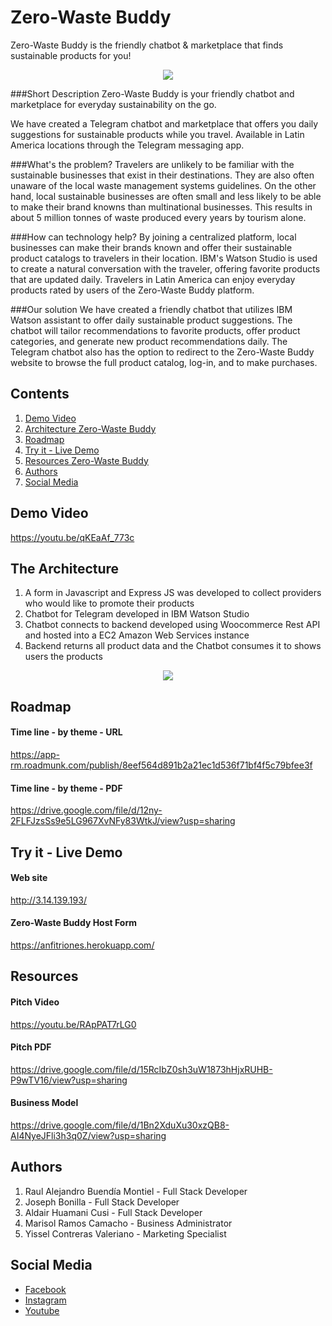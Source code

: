 
# Zero-Waste Buddy
Zero-Waste Buddy is the friendly chatbot & marketplace that finds sustainable products for you!
<p align="center">
  <img width="auto" height="auto" src="http://3.14.139.193/wp-content/uploads/2021/07/logo-circular.png">
</p>

###Short Description
Zero-Waste Buddy is your friendly chatbot and marketplace for everyday sustainability on the go.

We have created a Telegram chatbot and marketplace that offers you daily suggestions for sustainable products while you travel. Available in Latin America locations through the Telegram messaging app.

###What's the problem?
Travelers are unlikely to be familiar with the sustainable businesses that exist in their destinations. They are also often unaware of the local waste management systems guidelines. On the other hand, local sustainable businesses are often small and less likely to be able to make their brand knowns than multinational businesses. This results in about 5 million tonnes of waste produced every years by tourism alone.

###How can technology help?
By joining a centralized platform, local businesses can make their brands known and offer their sustainable product catalogs to travelers in their location. IBM's Watson Studio is used to create a natural conversation with the traveler, offering favorite products that are updated daily. Travelers in Latin America can enjoy everyday products rated by users of the Zero-Waste Buddy platform.

###Our solution
We have created a friendly chatbot that utilizes IBM Watson assistant to offer daily sustainable product suggestions. The chatbot will tailor recommendations to favorite products, offer product categories, and generate new product recommendations daily. The Telegram chatbot also has the option to redirect to the Zero-Waste Buddy website to browse the full product catalog, log-in, and to make purchases.

## Contents
1. [Demo Video](#demo)
2. [Architecture Zero-Waste Buddy](#arquitectura)
3. [Roadmap](#map)
5. [Try it - Live Demo](#try)
6. [Resources Zero-Waste Buddy](#recursos)
7. [Authors](#autores)
8. [Social Media](#redes)

## Demo Video 
<a name="demos"></a>
https://youtu.be/qKEaAf_773c

## The Architecture
<a name="arquitectura"></a>
1. A form in Javascript and Express JS was developed to collect providers who would like to promote their products
2. Chatbot for Telegram developed in IBM Watson Studio
3. Chatbot connects to backend developed using Woocommerce Rest API and hosted into a EC2 Amazon Web Services instance
4. Backend returns all product data and the Chatbot consumes it to shows users the products
<p align="center">
  <img width="auto" height="auto" src="https://user-images.githubusercontent.com/74805042/124068911-f8906580-da00-11eb-8ec1-ab9088add543.jpg">
</p>

## Roadmap
<a name="map"></a>
#### Time line - by theme - URL
https://app-rm.roadmunk.com/publish/8eef564d891b2a21ec1d536f71bf4f5c79bfee3f

#### Time line - by theme - PDF
https://drive.google.com/file/d/12ny-2FLFJzsSs9e5LG967XvNFy83WtkJ/view?usp=sharing

## Try it - Live Demo
<a name="try"></a>
#### Web site 
http://3.14.139.193/

#### Zero-Waste Buddy Host Form
https://anfitriones.herokuapp.com/

## Resources
<a name="recursos"></a>

#### Pitch Video 
https://youtu.be/RApPAT7rLG0

#### Pitch PDF
https://drive.google.com/file/d/15RcIbZ0sh3uW1873hHjxRUHB-P9wTV16/view?usp=sharing

#### Business Model 
https://drive.google.com/file/d/1Bn2XduXu30xzQB8-AI4NyeJFli3h3q0Z/view?usp=sharing

## Authors
<a name="autores"></a>
1. Raul Alejandro Buendía Montiel - Full Stack Developer
2. Joseph Bonilla - Full Stack Developer
3. Aldair Huamani Cusi - Full Stack Developer
4. Marisol Ramos Camacho - Business Administrator 
5. Yissel Contreras Valeriano - Marketing Specialist

## Social Media
<a name="redes"></a>
* [Facebook](https://www.facebook.com/zerowastebuddy/)
* [Instagram](https://www.instagram.com/zerowastebuddy/)
* [Youtube](https://www.youtube.com/channel/UCyeksk7d-x8zHBCVeim9I_A)







